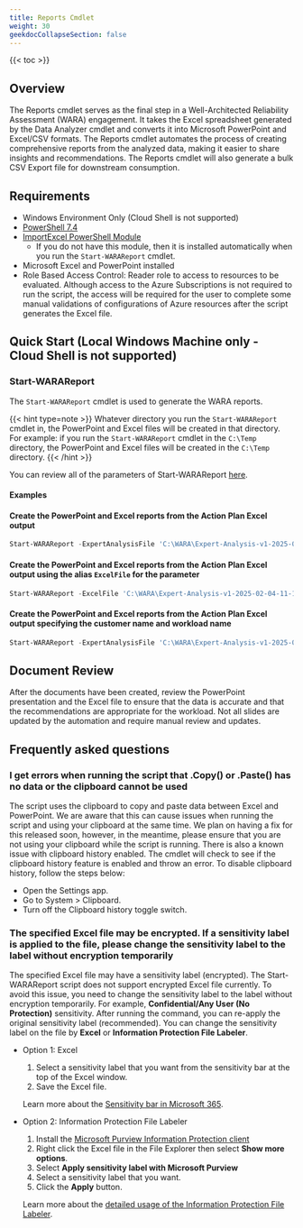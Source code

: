 ```yaml
---
title: Reports Cmdlet
weight: 30
geekdocCollapseSection: false
---
```


{{< toc >}}

## Overview

The Reports cmdlet serves as the final step in a Well-Architected Reliability Assessment (WARA) engagement. It takes the Excel spreadsheet generated by the Data Analyzer cmdlet and converts it into Microsoft PowerPoint and Excel/CSV formats. The Reports cmdlet automates the process of creating comprehensive reports from the analyzed data, making it easier to share insights and recommendations. The Reports cmdlet will also generate a bulk CSV Export file for downstream consumption.

## Requirements

- Windows Environment Only (Cloud Shell is not supported)
- [PowerShell 7.4](https://learn.microsoft.com/en-us/powershell/scripting/install/installing-powershell?view=powershell-7.4)
- [ImportExcel PowerShell Module](https://github.com/dfinke/ImportExcel)
  - If you do not have this module, then it is installed automatically when you run the `Start-WARAReport` cmdlet.
- Microsoft Excel and PowerPoint installed
- Role Based Access Control: Reader role to access to resources to be evaluated. Although access to the Azure Subscriptions is not required to run the script, the access will be required for the user to complete some manual validations of configurations of Azure resources after the script generates the Excel file.

## Quick Start (Local Windows Machine only - Cloud Shell is not supported)

### Start-WARAReport

The `Start-WARAReport` cmdlet is used to generate the WARA reports.

{{< hint type=note >}}
Whatever directory you run the `Start-WARAReport` cmdlet in, the PowerPoint and Excel files will be created in that directory. For example: if you run the `Start-WARAReport` cmdlet in the `C:\Temp` directory, the PowerPoint and Excel files will be created in the `C:\Temp` directory.
{{< /hint >}}

You can review all of the parameters of Start-WARAReport [here](https://github.com/Azure/Well-Architected-Reliability-Assessment/blob/main/docs/wara/Start-WARAReport.md).

#### Examples

#### Create the PowerPoint and Excel reports from the Action Plan Excel output

```PowerShell
Start-WARAReport -ExpertAnalysisFile 'C:\WARA\Expert-Analysis-v1-2025-02-04-11-14.xlsx'
```

#### Create the PowerPoint and Excel reports from the Action Plan Excel output using the alias `ExcelFile` for the parameter

```PowerShell
Start-WARAReport -ExcelFile 'C:\WARA\Expert-Analysis-v1-2025-02-04-11-14.xlsx'
```

#### Create the PowerPoint and Excel reports from the Action Plan Excel output specifying the customer name and workload name

```PowerShell
Start-WARAReport -ExpertAnalysisFile 'C:\WARA\Expert-Analysis-v1-2025-02-04-11-14.xlsx' -CustomerName "Contoso" -WorkloadName "Contoso Web App"
```

## Document Review

After the documents have been created, review the PowerPoint presentation and the Excel file to ensure that the data is accurate and that the recommendations are appropriate for the workload. Not all slides are updated by the automation and require manual review and updates.

## Frequently asked questions

### I get errors when running the script that .Copy() or .Paste() has no data or the clipboard cannot be used

The script uses the clipboard to copy and paste data between Excel and PowerPoint. We are aware that this can cause issues when running the script and using your clipboard at the same time. We plan on having a fix for this released soon, however, in the meantime, please ensure that you are not using your clipboard while the script is running.
There is also a known issue with clipboard history enabled. The cmdlet will check to see if the clipboard history feature is enabled and throw an error. To disable clipboard history, follow the steps below:

- Open the Settings app.
- Go to System > Clipboard.
- Turn off the Clipboard history toggle switch.

### The specified Excel file may be encrypted. If a sensitivity label is applied to the file, please change the sensitivity label to the label without encryption temporarily

The specified Excel file may have a sensitivity label (encrypted). The Start-WARAReport script does not support encrypted Excel file currently. To avoid this issue, you need to change the sensitivity label to the label without encryption temporarily. For example, **Confidential/Any User (No Protection)** sensitivity. After running the command, you can re-apply the original sensitivity label (recommended).
You can change the sensitivity label on the file by **Excel** or **Information Protection File Labeler**.

- Option 1: Excel

    1. Select a sensitivity label that you want from the sensitivity bar at the top of the Excel window.
    2. Save the Excel file.

    Learn more about the [Sensitivity bar in Microsoft 365](https://support.microsoft.com/office/2f96e7cd-d5a4-403b-8bd7-4cc636bae0f9).

- Option 2: Information Protection File Labeler

    1. Install the [Microsoft Purview Information Protection client](https://www.microsoft.com/en-us/download/details.aspx?id=53018)
    2. Right click the Excel file in the File Explorer then select **Show more options**.
    3. Select **Apply sensitivity label with Microsoft Purview**
    4. Select a sensitivity label that you want.
    5. Click the **Apply** button.

    Learn more about the [detailed usage of the Information Protection File Labeler](https://support.microsoft.com/topic/67829155-2d0e-4122-9677-7c53c8cba18a).
